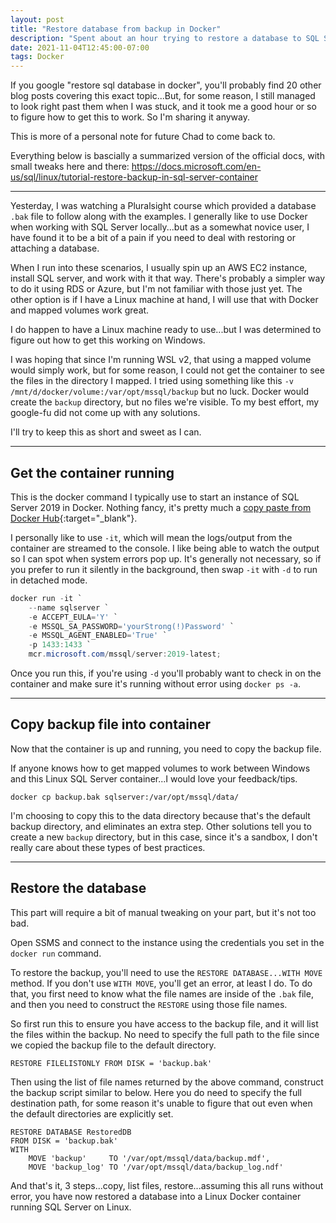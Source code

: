 ```yaml
---
layout: post
title: "Restore database from backup in Docker"
description: "Spent about an hour trying to restore a database to SQL Server in Docker. Decided to convert my notes to a blog post, hopefully this will help someone else out there who also didn't read the 20 other blog posts about it :)"
date: 2021-11-04T12:45:00-07:00
tags: Docker
---
```


If you google "restore sql database in docker", you'll probably find 20 other blog posts covering this exact topic...But, for some reason, I still managed to look right past them when I was stuck, and it took me a good hour or so to figure how to get this to work. So I'm sharing it anyway.

This is more of a personal note for future Chad to come back to.

Everything below is bascially a summarized version of the official docs, with small tweaks here and there:
<https://docs.microsoft.com/en-us/sql/linux/tutorial-restore-backup-in-sql-server-container>

----

Yesterday, I was watching a Pluralsight course which provided a database `.bak` file to follow along with the examples. I generally like to use Docker when working with SQL Server locally...but as a somewhat novice user, I have found it to be a bit of a pain if you need to deal with restoring or attaching a database.

When I run into these scenarios, I usually spin up an AWS EC2 instance, install SQL server, and work with it that way. There's probably a simpler way to do it using RDS or Azure, but I'm not familiar with those just yet. The other option is if I have a Linux machine at hand, I will use that with Docker and mapped volumes work great.

I do happen to have a Linux machine ready to use...but I was determined to figure out how to get this working on Windows.

I was hoping that since I'm running WSL v2, that using a mapped volume would simply work, but for some reason, I could not get the container to see the files in the directory I mapped. I tried using something like this `-v /mnt/d/docker/volume:/var/opt/mssql/backup` but no luck. Docker would create the `backup` directory, but no files we're visible. To my best effort, my google-fu did not come up with any solutions.

I'll try to keep this as short and sweet as I can.

----

## Get the container running

This is the docker command I typically use to start an instance of SQL Server 2019 in Docker. Nothing fancy, it's pretty much a [copy paste from Docker Hub](https://hub.docker.com/_/microsoft-mssql-server){:target="_blank"}.

I personally like to use `-it`, which will mean the logs/output from the container are streamed to the console. I like being able to watch the output so I can spot when system errors pop up. It's generally not necessary, so if you prefer to run it silently in the background, then swap `-it` with `-d` to run in detached mode.

```powershell
docker run -it `
    --name sqlserver `
    -e ACCEPT_EULA='Y' `
    -e MSSQL_SA_PASSWORD='yourStrong(!)Password' `
    -e MSSQL_AGENT_ENABLED='True' `
    -p 1433:1433 `
    mcr.microsoft.com/mssql/server:2019-latest;
```

Once you run this, if you're using `-d` you'll probably want to check in on the container and make sure it's running without error using `docker ps -a`.

----

## Copy backup file into container

Now that the container is up and running, you need to copy the backup file.

If anyone knows how to get mapped volumes to work between Windows and this Linux SQL Server container...I would love your feedback/tips.

```plaintext
docker cp backup.bak sqlserver:/var/opt/mssql/data/
```

I'm choosing to copy this to the data directory because that's the default backup directory, and eliminates an extra step. Other solutions tell you to create a new `backup` directory, but in this case, since it's a sandbox, I don't really care about these types of best practices.

----

## Restore the database

This part will require a bit of manual tweaking on your part, but it's not too bad.

Open SSMS and connect to the instance using the credentials you set in the `docker run` command.

To restore the backup, you'll need to use the `RESTORE DATABASE...WITH MOVE` method. If you don't use `WITH MOVE`, you'll get an error, at least I do. To do that, you first need to know what the file names are inside of the `.bak` file, and then you need to construct the `RESTORE` using those file names.

So first run this to ensure you have access to the backup file, and it will list the files within the backup. No need to specify the full path to the file since we copied the backup file to the default directory.

```tsql
RESTORE FILELISTONLY FROM DISK = 'backup.bak'
```

Then using the list of file names returned by the above command, construct the backup script similar to below. Here you do need to specify the full destination path, for some reason it's unable to figure that out even when the default directories are explicitly set.

```tsql
RESTORE DATABASE RestoredDB
FROM DISK = 'backup.bak'
WITH
    MOVE 'backup'     TO '/var/opt/mssql/data/backup.mdf',
    MOVE 'backup_log' TO '/var/opt/mssql/data/backup_log.ndf'
```

And that's it, 3 steps...copy, list files, restore...assuming this all runs without error, you have now restored a database into a Linux Docker container running SQL Server on Linux.
